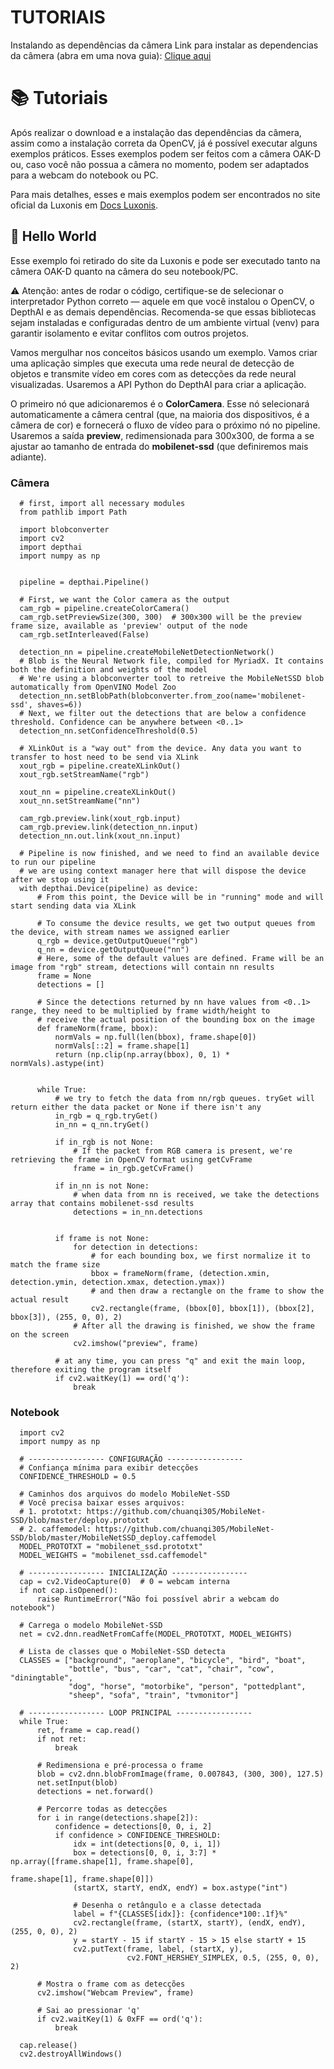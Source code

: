 # TUTORIAIS

Instalando as dependências da câmera
   Link para instalar as dependencias da câmera (abra em uma nova guia): <a href="https://docs.luxonis.com/software/depthai/manual-install/#Manual%20DepthAI%20installation-Installing%20dependencies">Clique aqui</a>
 


<!-- Próximo tópico -->


# 📚 Tutoriais

Após realizar o download e a instalação das dependências da câmera, assim como a instalação correta da OpenCV, já é possível executar alguns exemplos práticos. Esses exemplos podem ser feitos com a câmera OAK-D ou, caso você não possua a câmera no momento, podem ser adaptados para a webcam do notebook ou PC.
  
Para mais detalhes, esses e mais exemplos podem ser encontrados no site oficial da Luxonis em <a href="https://docs.luxonis.com/">Docs Luxonis</a>.
   
## 👋 Hello World

Esse exemplo foi retirado do site da Luxonis e pode ser executado tanto na câmera OAK-D quanto na câmera do seu notebook/PC.

⚠️ Atenção: antes de rodar o código, certifique-se de selecionar o interpretador Python correto — aquele em que você instalou o OpenCV, o DepthAI e as demais dependências. Recomenda-se que essas bibliotecas sejam instaladas e configuradas dentro de um ambiente virtual (venv) para garantir isolamento e evitar conflitos com outros projetos.
    
Vamos mergulhar nos conceitos básicos usando um exemplo. Vamos criar uma aplicação simples que executa uma rede neural de detecção de objetos e transmite vídeo em cores com        as detecções da rede neural visualizadas. Usaremos a API Python do DepthAI para criar a aplicação.

O primeiro nó que adicionaremos é o **ColorCamera**. Esse nó selecionará automaticamente a câmera central (que, na maioria dos dispositivos, é a câmera de cor) e fornecerá o fluxo de vídeo para o próximo nó no pipeline.
Usaremos a saída **preview**, redimensionada para 300x300, de forma a se ajustar ao tamanho de entrada do **mobilenet-ssd** (que definiremos mais adiante).
    
### Câmera

      # first, import all necessary modules
      from pathlib import Path
      
      import blobconverter
      import cv2
      import depthai
      import numpy as np
      
      
      pipeline = depthai.Pipeline()
      
      # First, we want the Color camera as the output
      cam_rgb = pipeline.createColorCamera()
      cam_rgb.setPreviewSize(300, 300)  # 300x300 will be the preview frame size, available as 'preview' output of the node
      cam_rgb.setInterleaved(False)
      
      detection_nn = pipeline.createMobileNetDetectionNetwork()
      # Blob is the Neural Network file, compiled for MyriadX. It contains both the definition and weights of the model
      # We're using a blobconverter tool to retreive the MobileNetSSD blob automatically from OpenVINO Model Zoo
      detection_nn.setBlobPath(blobconverter.from_zoo(name='mobilenet-ssd', shaves=6))
      # Next, we filter out the detections that are below a confidence threshold. Confidence can be anywhere between <0..1>
      detection_nn.setConfidenceThreshold(0.5)
      
      # XLinkOut is a "way out" from the device. Any data you want to transfer to host need to be send via XLink
      xout_rgb = pipeline.createXLinkOut()
      xout_rgb.setStreamName("rgb")
      
      xout_nn = pipeline.createXLinkOut()
      xout_nn.setStreamName("nn")
      
      cam_rgb.preview.link(xout_rgb.input)
      cam_rgb.preview.link(detection_nn.input)
      detection_nn.out.link(xout_nn.input)
      
      # Pipeline is now finished, and we need to find an available device to run our pipeline
      # we are using context manager here that will dispose the device after we stop using it
      with depthai.Device(pipeline) as device:
          # From this point, the Device will be in "running" mode and will start sending data via XLink
      
          # To consume the device results, we get two output queues from the device, with stream names we assigned earlier
          q_rgb = device.getOutputQueue("rgb")
          q_nn = device.getOutputQueue("nn")
          # Here, some of the default values are defined. Frame will be an image from "rgb" stream, detections will contain nn results
          frame = None
          detections = []
      
          # Since the detections returned by nn have values from <0..1> range, they need to be multiplied by frame width/height to
          # receive the actual position of the bounding box on the image
          def frameNorm(frame, bbox):
              normVals = np.full(len(bbox), frame.shape[0])
              normVals[::2] = frame.shape[1]
              return (np.clip(np.array(bbox), 0, 1) * normVals).astype(int)
      
      
          while True:
              # we try to fetch the data from nn/rgb queues. tryGet will return either the data packet or None if there isn't any
              in_rgb = q_rgb.tryGet()
              in_nn = q_nn.tryGet()
      
              if in_rgb is not None:
                  # If the packet from RGB camera is present, we're retrieving the frame in OpenCV format using getCvFrame
                  frame = in_rgb.getCvFrame()
      
              if in_nn is not None:
                  # when data from nn is received, we take the detections array that contains mobilenet-ssd results
                  detections = in_nn.detections
      
      
              if frame is not None:
                  for detection in detections:
                      # for each bounding box, we first normalize it to match the frame size
                      bbox = frameNorm(frame, (detection.xmin, detection.ymin, detection.xmax, detection.ymax))
                      # and then draw a rectangle on the frame to show the actual result
                      cv2.rectangle(frame, (bbox[0], bbox[1]), (bbox[2], bbox[3]), (255, 0, 0), 2)
                  # After all the drawing is finished, we show the frame on the screen
                  cv2.imshow("preview", frame)
      
              # at any time, you can press "q" and exit the main loop, therefore exiting the program itself
              if cv2.waitKey(1) == ord('q'):
                  break





### Notebook


      import cv2
      import numpy as np
      
      # ----------------- CONFIGURAÇÃO -----------------
      # Confiança mínima para exibir detecções
      CONFIDENCE_THRESHOLD = 0.5
      
      # Caminhos dos arquivos do modelo MobileNet-SSD
      # Você precisa baixar esses arquivos:
      # 1. prototxt: https://github.com/chuanqi305/MobileNet-SSD/blob/master/deploy.prototxt
      # 2. caffemodel: https://github.com/chuanqi305/MobileNet-SSD/blob/master/MobileNetSSD_deploy.caffemodel
      MODEL_PROTOTXT = "mobilenet_ssd.prototxt"
      MODEL_WEIGHTS = "mobilenet_ssd.caffemodel"
      
      # ----------------- INICIALIZAÇÃO -----------------
      cap = cv2.VideoCapture(0)  # 0 = webcam interna
      if not cap.isOpened():
          raise RuntimeError("Não foi possível abrir a webcam do notebook")
      
      # Carrega o modelo MobileNet-SSD
      net = cv2.dnn.readNetFromCaffe(MODEL_PROTOTXT, MODEL_WEIGHTS)
      
      # Lista de classes que o MobileNet-SSD detecta
      CLASSES = ["background", "aeroplane", "bicycle", "bird", "boat",
                 "bottle", "bus", "car", "cat", "chair", "cow", "diningtable",
                 "dog", "horse", "motorbike", "person", "pottedplant",
                 "sheep", "sofa", "train", "tvmonitor"]
      
      # ----------------- LOOP PRINCIPAL -----------------
      while True:
          ret, frame = cap.read()
          if not ret:
              break
      
          # Redimensiona e pré-processa o frame
          blob = cv2.dnn.blobFromImage(frame, 0.007843, (300, 300), 127.5)
          net.setInput(blob)
          detections = net.forward()
      
          # Percorre todas as detecções
          for i in range(detections.shape[2]):
              confidence = detections[0, 0, i, 2]
              if confidence > CONFIDENCE_THRESHOLD:
                  idx = int(detections[0, 0, i, 1])
                  box = detections[0, 0, i, 3:7] * np.array([frame.shape[1], frame.shape[0],
                                                             frame.shape[1], frame.shape[0]])
                  (startX, startY, endX, endY) = box.astype("int")
      
                  # Desenha o retângulo e a classe detectada
                  label = f"{CLASSES[idx]}: {confidence*100:.1f}%"
                  cv2.rectangle(frame, (startX, startY), (endX, endY), (255, 0, 0), 2)
                  y = startY - 15 if startY - 15 > 15 else startY + 15
                  cv2.putText(frame, label, (startX, y),
                              cv2.FONT_HERSHEY_SIMPLEX, 0.5, (255, 0, 0), 2)
      
          # Mostra o frame com as detecções
          cv2.imshow("Webcam Preview", frame)
      
          # Sai ao pressionar 'q'
          if cv2.waitKey(1) & 0xFF == ord('q'):
              break
      
      cap.release()
      cv2.destroyAllWindows()
